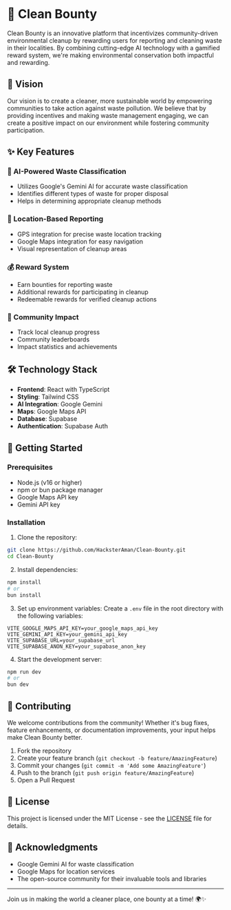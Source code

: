 # 🌱 Clean Bounty

Clean Bounty is an innovative platform that incentivizes community-driven environmental cleanup by rewarding users for reporting and cleaning waste in their localities. By combining cutting-edge AI technology with a gamified reward system, we're making environmental conservation both impactful and rewarding.

## 🌟 Vision

Our vision is to create a cleaner, more sustainable world by empowering communities to take action against waste pollution. We believe that by providing incentives and making waste management engaging, we can create a positive impact on our environment while fostering community participation.

## ✨ Key Features

### 🤖 AI-Powered Waste Classification
- Utilizes Google's Gemini AI for accurate waste classification
- Identifies different types of waste for proper disposal
- Helps in determining appropriate cleanup methods

### 📍 Location-Based Reporting
- GPS integration for precise waste location tracking
- Google Maps integration for easy navigation
- Visual representation of cleanup areas

### 💰 Reward System
- Earn bounties for reporting waste
- Additional rewards for participating in cleanup
- Redeemable rewards for verified cleanup actions

### 🎯 Community Impact
- Track local cleanup progress
- Community leaderboards
- Impact statistics and achievements

## 🛠️ Technology Stack

- **Frontend**: React with TypeScript
- **Styling**: Tailwind CSS
- **AI Integration**: Google Gemini
- **Maps**: Google Maps API
- **Database**: Supabase
- **Authentication**: Supabase Auth

## 🚀 Getting Started

### Prerequisites
- Node.js (v16 or higher)
- npm or bun package manager
- Google Maps API key
- Gemini API key

### Installation

1. Clone the repository:
```bash
git clone https://github.com/HacksterAman/Clean-Bounty.git
cd Clean-Bounty
```

2. Install dependencies:
```bash
npm install
# or
bun install
```

3. Set up environment variables:
Create a `.env` file in the root directory with the following variables:
```env
VITE_GOOGLE_MAPS_API_KEY=your_google_maps_api_key
VITE_GEMINI_API_KEY=your_gemini_api_key
VITE_SUPABASE_URL=your_supabase_url
VITE_SUPABASE_ANON_KEY=your_supabase_anon_key
```

4. Start the development server:
```bash
npm run dev
# or
bun dev
```

## 🤝 Contributing

We welcome contributions from the community! Whether it's bug fixes, feature enhancements, or documentation improvements, your input helps make Clean Bounty better.

1. Fork the repository
2. Create your feature branch (`git checkout -b feature/AmazingFeature`)
3. Commit your changes (`git commit -m 'Add some AmazingFeature'`)
4. Push to the branch (`git push origin feature/AmazingFeature`)
5. Open a Pull Request

## 📝 License

This project is licensed under the MIT License - see the [LICENSE](LICENSE) file for details.

## 🙏 Acknowledgments

- Google Gemini AI for waste classification
- Google Maps for location services
- The open-source community for their invaluable tools and libraries

---

Join us in making the world a cleaner place, one bounty at a time! 🌍✨

